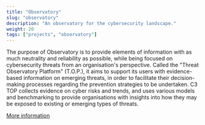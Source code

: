 ```yaml
---
title: "Observatory"
slug: "observatory"
description: "An observatory for the cybersecurity landscape."
weight: 20
tags: ["projects", "observatory"]
---
```



 The purpose of Observatory is to provide elements of information with as
 much neutrality and reliability as possible, while being focused on
 cybersecurity threats from an organisation's perspective.
 Called the "Threat Observatory Platform" (T.O.P.), it aims to support
 its users with evidence-based information on emerging threats, in order
 to facilitate their decision-making processes regarding the prevention
 strategies to be undertaken. C3 TOP collects evidence on cyber risks and
 trends, and uses various models and benchmarking to provide organisations
 with insights into how they may be exposed to existing or emerging types
 of threats.


[More information](https://www.c3.lu/pages/observe_bulletin.html)
